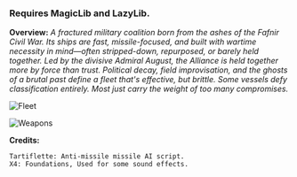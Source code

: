 ### Requires MagicLib and LazyLib.

__Overview:__
_A fractured military coalition born from the ashes of the Fafnir Civil War. Its ships are fast, missile-focused, and built with wartime necessity in mind—often stripped-down, repurposed, or barely held together. Led by the divisive Admiral August, the Alliance is held together more by force than trust. Political decay, field improvisation, and the ghosts of a brutal past define a fleet that's effective, but brittle. Some vessels defy classification entirely. Most just carry the weight of too many compromises._

![Fleet](https://i.imgur.com/aYrAzVD.png)

![Weapons](https://i.imgur.com/SOr6sSe.png)

__Credits:__
```
Tartiflette: Anti-missile missile AI script.
X4: Foundations, Used for some sound effects.
```